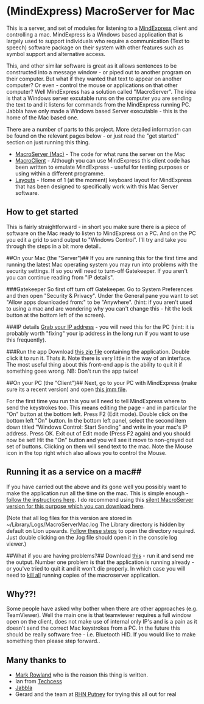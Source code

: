 (MindExpress) MacroServer for Mac
===========

This is a server, and set of modules for listening to a [MindExpress](http://www.jabbla.com/products.asp?itemID=9) client and controlling a mac. MindExpress is a Windows based application that is largely used to support individuals who require a communication (Text to speech) software package on their system with other features such as symbol support and alternative access. 

This, and other similar software is great as it allows sentences to be constructed into a message window - or piped out to another program on their computer. But what if they wanted that text to appear on another computer? Or even - control the mouse or applications on that other computer? Well MindExpress has a solution called "MacroServer". The idea is that a Windows server excutable runs on the computer you are sending the text to and it listens for commands from the MindExpress running PC. Jabbla have only made a Windows based Server executable - this is the home of the Mac based one. 

There are a number of parts to this project. More detailed information can be found on the relevant pages below - or just read the "get started" section on just running this thing.

- [MacroServer (Mac)](MacroServer/#readme) - The code for what runs the server on the Mac
- [MacroClient](MacroClient/#readme) - Although you can use MindExpress this client code has been written to emulate MindExpress - useful for testing purposes or using within a different programme.
- [Layouts](Layouts/#readme) - Home of 1 (at the moment) keyboard layout for MindExpress that has been designed to specifically work with this Mac Server software.


How to get started
------------------

This is fairly straightforward - in short you make sure there is a piece of software on the Mac ready to listen to MindExpress on a PC. And on the PC you edit a grid to send output to "Windows Control". I'll try and take you through the steps in a bit more detail..

##On your Mac (the "Server")##
If you are running this for the first time and running the latest Mac operating system you may run into problems with the security settings. If so you will need to turn-off Gatekeeper. If you aren't you can continue reading from "IP details". 

###Gatekeeper
So first off turn off Gatekeeper. Go to System Preferences and then open "Security & Privacy". Under the General pane you want to set "Allow apps downloaded from:" to be "Anywhere". (hint: if you aren't used to using a mac and are wondering why you can't change this - hit the lock button at the bottom left of the screen). 

<!--
#####Accessibility
Next you have to enable Mac OS X's accessibility frameworks in System Preferences.
Click on the "Accessibility" pane (formerly "Universal Access") in "System Preferences". At the bottom left of the pane is a checkbox setting called "Enable access for assistive devices". Click on the checkbox so the setting is enabled. Close out of System Preferences.
-->

###IP details
[Grab your IP address](http://osxdaily.com/2010/11/21/find-ip-address-mac/) - you will need this for the PC (hint: it is probably worth "fixing" your ip address in the long run if you want to use this frequently). 

###Run the app
Download [this zip file](http://macroservermac.s3.amazonaws.com/MacroServerMac.zip) containing the application. Double click it to run it. Thats it. Note there is very little in the way of an interface. The most useful thing about this front-end app is the ability to quit it if something goes wrong. NB: Don't run the app twice! 


##On your PC (the "Client")##
Next, go to your PC with MindExpress (make sure its a recent version) and open [this jmm file](http://macroservermac.s3.amazonaws.com/keyboard_mac.jmm).  

For the first time you run this you will need to tell MindExpress where to send the keystrokes too. This means editing the page - and in particular the "On" button at the bottom left. Press F2 (Edit mode). Double click on the bottom left "On" button. In the bottom left panel, select the second item down titled "Windows Control: Start Sending"  and write in your mac's IP address. Press OK. Exit out of Edit mode (Press F2 again) and you should now be set! Hit the "On" button and you will see it move to non-greyed out set of buttons. Clicking on them will send text to the mac. Note the Mouse icon in the top right which also allows you to control the Mouse. 

## Running it as a service on a mac##
If you have carried out the above and its gone well you possibly want to make the application run all the time on the mac. This is simple enough - [follow the instructions here](http://support.apple.com/kb/HT2602). I do recommend using this [silent MacroServer version for this purpose which you can download here](http://macroservermac.s3.amazonaws.com/MacroServerMacService.zip). 

(Note that all log files for this version are stored in ~/Library/Logs/MacroServerMac.log The Library directory is hidden by default on Lion upwards. [Follow these steps](http://osxdaily.com/2011/07/22/access-user-library-folder-in-os-x-lion/) to open the directory required. Just double clicking on the .log file should open it in the console log viewer.)

##What if you are having problems?##
Download [this](http://macroservermac.s3.amazonaws.com/MacroServerMacDebug.zip) - run it and send me the output. Number one problem is that the application is running already - or you've tried to quit it and it won't die properly. In which case you will need to [kill all](http://osxdaily.com/2010/08/15/mac-task-manager/) running copies of the macroserver application. 


Why??!
------------------

Some people have asked why bother when there are other approaches (e.g. TeamViewer). Well the main one is that teamviewer requires a full window open on the client, does not make use of internal only IP's and is a pain as it doesn't send the correct Mac keystrokes from a PC. In the future this should be really software free - i.e. Bluetooth HID. If you would like to make something then please step forward.. 


Many thanks to
--------------

* [Mark Rowland](http://www.youtube.com/watch?v=_Ox94YrYtGo) who is the reason this thing is written. 
* Ian from [Techcess](http://techcess.co.uk)
* [Jabbla](http://www.jabbla.com)
* Gerard and the team at [RHN Putney](http://www.rhn.org.uk) for trying this all out for real

